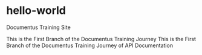 # hello-world
Documentus Training Site

This is the First Branch of the Documentus Training Journey
This is the First Branch of the Documentus Training Journey of API Documentation
